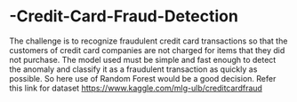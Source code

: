 # -Credit-Card-Fraud-Detection
The challenge is to recognize fraudulent credit card transactions so that the customers of credit card companies are not charged for items that they did not purchase.
The model used must be simple and fast enough to detect the anomaly and classify it as a fraudulent transaction as quickly as possible. So here use of Random Forest would be a good decision. 
Refer this link for dataset https://www.kaggle.com/mlg-ulb/creditcardfraud
